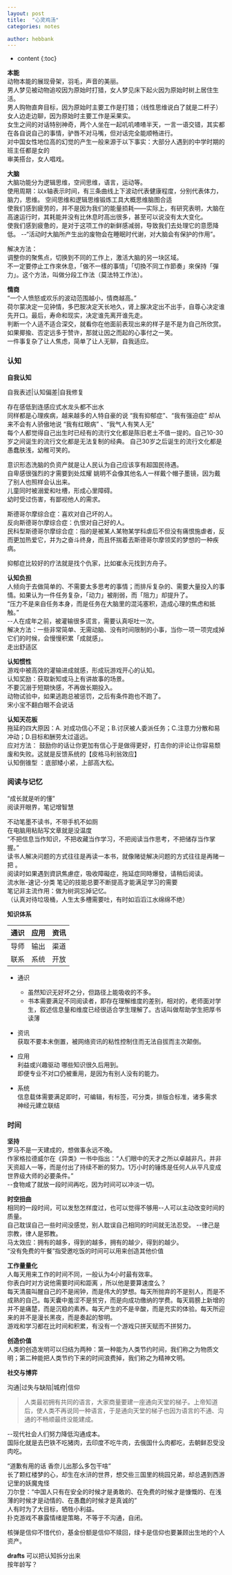 ```yaml
---
layout: post
title:  "心灵鸡汤"
categories: notes

author: hebbank
---
```


* content
{:toc}

**本能**  
动物本能的展现骨架，羽毛，声音的美丽。  
男人梦见被动物追咬因为原始时打猎，女人梦见床下起火因为原始时树上居住生活。  
男人购物直奔目标，因为原始时主要工作是打猎；（线性思维说白了就是二杆子）女人边走边聊，因为原始时主要工作是采果实。  
女生之间的对话特别神奇，两个人坐在一起叽叽喳喳半天，一言一语交错，其实都在各自说自己的事情，驴唇不对马嘴，但对话完全能顺畅进行。  
对中国女性地位高的幻觉的产生一般来源于以下事实：大部分人遇到的中学时期的班主任都是女的  
审美搭台，女人唱戏。  





**大脑**  
大脑功能分为逻辑思维，空间思维，语言，运动等。  
使用周期：以x轴表示时间，有三条曲线上下波动代表健康程度，分别代表体力，脑力，思维。
空间思维和逻辑思维锻炼工具大概思维脑图合适  
使我们感到疲劳的，并不是因为我们的能量损耗——实际上，有研究表明，大脑在高速运行时，其耗能并没有比休息时高出很多，甚至可以说没有太大变化。  
使我们感到疲惫的，是对于这项工作的新鲜感减弱，导致我们去处理它的意愿降低。
--“活动时大脑所产生出的废物会在睡眠时代谢，对大脑会有保护的作用”。  

解决方法：  
调整你的聚焦点，切换到不同的工作上，激活大脑的另一块区域。  
不一定要停止工作來休息，「做不一樣的事情」「切換不同工作節奏」來保持「彈力」。这个方法，叫做分段工作法（莫法特工作法）。  

**情商**   
“一个人愤怒或欢乐的波动范围越小，情商越高。”    
荷尔蒙决定一见钟情，多巴胺决定天长地久，肾上腺决定出不出手，自尊心决定谁先开口。最后，寿命和现实，决定谁先离开谁先走。  
判断一个人适不适合深交，就看你在他面前表现出来的样子是不是为自己所欣赏。如果揶揄、否定远多于赞许，那就让因之而起的心事付之一笑。  
一件事复杂了让人焦虑，简单了让人无聊，自我适应。   

### 认知

**自我认知**   

自我表述|认知偏差|自我修复  

存在感低到连感应式水龙头都不出水    
同样都是心理疾病，越来越多的人特自豪的说 “我有抑郁症”、“我有强迫症” 却从来不会有人骄傲地说 “我有红眼病” 、“我气人有笑人无”  
每个人都觉得自己出生时已经有的流行文化都是陈旧老土不值一提的。自己10-30岁之间诞生的流行文化都是无法复制的经典。 自己30岁之后诞生的流行文化都是愚蠢肤浅，幼稚可笑的。  

意识形态洗脑的负资产就是让人民认为自己应该享有超国民待遇。  
自卑感很强烈的才需要到处炫耀  姚明不会像其他名人一样戴个帽子墨镜，因为戴了别人也照样会认出来。  
儿童同时被溺爱和吐槽，形成心里障碍。  
幼时受过伤害，有鄙视他人的需求。

斯德哥尔摩综合症：喜欢对自己坏的人。  
反向斯德哥尔摩综合症：仇恨对自己好的人。  
民科型斯德哥尔摩综合症：指的是被某人某物某学科虐后不但没有痛恨施虐者，反而更加热爱它，并为之奋斗终身，而且怀揣着去斯德哥尔摩领奖的梦想的一种疾病。  

抑郁症比较好的疗法就是找个仇家，比如崔永元找到方舟子。  

**认知负担**  
人倾向于去做简单的、不需要太多思考的事情；而排斥复杂的、需要大量投入的事情。如果认为一件任务复杂，「动力」被削弱，而「阻力」却提升了。    
 “压力不是来自任务本身，而是任务在大脑里的混沌塞积，造成心理的焦虑和抵触。”  
  --人在成年之前，被灌输很多谎言，需要认真呕吐一次。  
解决方法：一些非常简单、无需动脑、没有时间限制的小事，当你一项一项完成掉它们的时候，会慢慢积累「成就感」。  
走出舒适区  

**认知惯性**  
游戏中被高效的灌输进成就感，形成玩游戏开心的认知。    
认知奖励：获取新知或马上有讲故事的场景。  
不要沉溺于短期快感，不再做长期投入。  
动物试验中，如果逃跑总被惩罚，之后有条件跑也不跑了。  
宋小宝不翻白眼不会说话   

**认知天花板**  
拖延的四大原因：A. 对成功信心不足；B.讨厌被人委派任务；C.注意力分散和易冲动；D.目标和酬劳太过遥远。  
应对方法：  鼓励你的话让你更加有信心于是做得更好，打击你的评论让你容易颓废和失败。这就是反馈系统的【皮格马利翁效应】  
认知倒锥型  ：底部矮小紧，上部高大松。   

### 阅读与记忆
“成长就是听的懂”   
阅读开眼界，笔记增智慧  

不动笔墨不读书，不带手机不如厕  
在电脑用粘贴写文章就是没温度    
“不把信息当作知识，不把收藏当作学习，不把阅读当作思考，不把储存当作掌握。”  
读书人解决问题的方式往往是再读一本书，就像赌徒解决问题的方式往往是再赌一把  。  
阅读时如果遇到資訊焦慮症，吸收障礙症，拖延症同時爆發，请稍后阅读。  
流水账-速记-分类 笔记的技能总要不断提高才能满足学习的需要  
笔记非主流作用：做为树洞忘掉记忆。  
（认真对待垃圾桶，人生太多槽需要吐，有时如滔滔江水绵绵不绝）   

**知识体系**  

通识|应用|资讯    
----|----|----   
导师|输出|渠道  
联系|系统|开放  

- 通识  
  - 虽然知识无好坏之分，但路径上能吸收的不多。  
  - 书本需要满足不同阅读者，即存在理解维度的差别，相对的，老师面对学生，叙述信息量和维度已经很适合学生理解了。古话叫做帮助学生把厚书读薄  

-  资讯  
获取不要本末倒置，被网络资讯的粘性控制住而无法自拔而主次颠倒。  
- 应用  
利益或兴趣驱动 哪些知识很久后用到。  
  即便专业不对口仍被重用，是因为有别人没有的能力。  
- 系统  
信息载体需要满足即时，可编辑，有标签，可分类，排版合标准，诸多需求  
神经元建立联结

### 时间

**坚持**  
罗马不是一天建成的，想做事永远不晚。  
作家格拉德威尔在《异类》一书中指出：“人们眼中的天才之所以卓越非凡，并非天资超人一等，而是付出了持续不断的努力。1万小时的锤炼是任何人从平凡变成世界级大师的必要条件。”   
--食物咸了就放一段时间再吃，因为时间可以冲淡一切。

**时空扭曲**  
相同的一段时间，可以发愁怎样度过，也可以觉得不够用--人可以主动改变时间的质量。  
自己耽误自己一些时间没感觉，别人耽误自己相同的时间就无法忍受。 --律己是宗教，律人是邪教。   
马太效应：拥有的越多，得到的越多，拥有的越少，得到的越少。  
“没有免费的午餐”指受邀吃饭的时间可以用来创造其他价值  

**工作量量化**  
人每天用来工作的时间不同，一般认为4小时最有效率。  
你表白时对方说他需要时间和距离 ，所以他是要算速度么？  
每天清晨叫醒自己的不是闹钟，而是伟大的梦想。每天所抛弃的不是别人，而是不成熟的自己。每天囊中羞涩不是贫穷，而是向成功缴纳的学费。每天肩膀上新增的并不是痛楚，而是沉稳的素养。每天产生的不是辛酸，而是充实的体验。每天所迎来的并不是漫长黑夜，而是奏起的黎明。  
游戏和学习都在比时间和积累，有没有一个游戏只拼天赋而不拼努力。  

 **创造价值**  
人类的创造发明可以归结为两种：第一种能为人类节约时间，我们称之为物质文明；第二种能把人类节约下来的时间浪费掉，我们称之为精神文明。  

**社交与博弈**

沟通|过失与缺陷|城府|信仰  


>人类最初拥有共同的语言，大家商量要建一座通向天堂的梯子。上帝知道后，使人类不再说同一种语言，于是通向天堂的梯子也因为语言的不通、沟通的不畅顺最终没能建成。

 --现代社会人们努力降低沟通成本。  
国际化就是去巴铁不吃猪肉，去印度不吃牛肉，去俄国什么肉都吃，去朝鲜忍受没肉吃。

“道歉有用的话 香奈儿出那么多包干啥”   
长了颗红楼梦的心，却生在水浒的世界，想交些三国里的桃园兄弟，却总遇到西游记里的妖魔鬼怪  
刀尔登：“中国人只有在安全的时候才是勇敢的、在免费的时候才是慷慨的、在浅薄的时候才是动情的、在愚蠢的时候才是真诚的”  
人有时为了大目标，牺牲小利益。   
扑克游戏不暴露情绪是策略，不等于不沟通，自闭。  

核弹是信仰不惜代价，基金份额是信仰不赎回，绿卡是信仰也要兼顾出生地的个人资产。

**drafts**
可以把认知拆分出来  
按年龄写？
